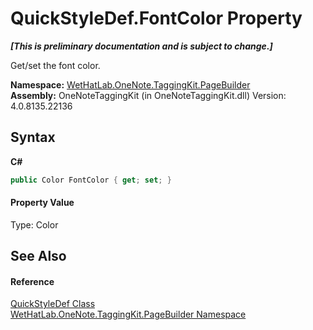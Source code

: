 # QuickStyleDef.FontColor Property 
 _**\[This is preliminary documentation and is subject to change.\]**_

Get/set the font color.

**Namespace:**&nbsp;<a href="56352230-71f2-f4b7-63a8-983965663af5.md">WetHatLab.OneNote.TaggingKit.PageBuilder</a><br />**Assembly:**&nbsp;OneNoteTaggingKit (in OneNoteTaggingKit.dll) Version: 4.0.8135.22136

## Syntax

**C#**<br />
``` C#
public Color FontColor { get; set; }
```


#### Property Value
Type: Color

## See Also


#### Reference
<a href="b060cbe3-abed-8941-9af9-880354eb2a81.md">QuickStyleDef Class</a><br /><a href="56352230-71f2-f4b7-63a8-983965663af5.md">WetHatLab.OneNote.TaggingKit.PageBuilder Namespace</a><br />
